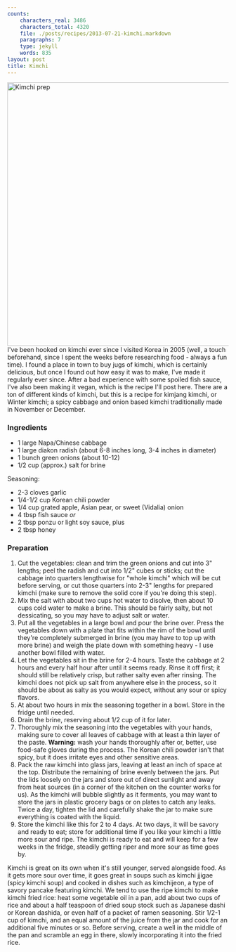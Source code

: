 ```yaml
---
counts:
    characters_real: 3486
    characters_total: 4320
    file: ./posts/recipes/2013-07-21-kimchi.markdown
    paragraphs: 7
    type: jekyll
    words: 835
layout: post
title: Kimchi
---
```


<img alt="Kimchi prep" src="/assets/recipes/kimchi.png"
style="float:left;margin-right:2em;width:600px;" />
I've been hooked on kimchi ever since I visited Korea in 2005 (well, a touch
beforehand, since I spent the weeks before researching food - always a fun
time).  I found a place in town to buy jugs of kimchi, which is certainly
delicious, but once I found out how easy it was to make, I've made it regularly
ever since.  After a bad experience with some spoiled fish sauce, I've also been
making it vegan, which is the recipe I'll post here.  There are a ton of
different kinds of kimchi, but this is a recipe for kimjang kimchi, or Winter
kimchi; a spicy cabbage and onion based kimchi traditionally made in November or
December.
<br clear="all" />

### Ingredients

* 1 large Napa/Chinese cabbage
* 1 large diakon radish (about 6-8 inches long, 3-4 inches in diameter)
* 1 bunch green onions (about 10-12)
* 1/2 cup (approx.) salt for brine

Seasoning:
* 2-3 cloves garlic
* 1/4-1/2 cup Korean chili powder
* 1/4 cup grated apple, Asian pear, or sweet (Vidalia) onion
* 4 tbsp fish sauce *or*
* 2 tbsp ponzu or light soy sauce, plus
* 2 tbsp honey

### Preparation

1. Cut the vegetables: clean and trim the green onions and cut into 3" lengths;
peel the radish and cut into 1/2" cubes or sticks; cut the cabbage into quarters
lengthwise for "whole kimchi" which will be cut before serving, or cut those
quarters into 2-3" lengths for prepared kimchi (make sure to remove the solid
core if you're doing this step).
2. Mix the salt with about two cups hot water to disolve, then about 10 cups
cold water to make a brine.  This should be fairly salty, but not dessicating,
so you may have to adjust salt or water.
3. Put all the vegetables in a large bowl and pour the brine over.  Press the
vegetables down with a plate that fits within the rim of the bowl until they're
completely submerged in brine (you may have to top up with more brine) and weigh
the plate down with something heavy - I use another bowl filled with water.
4. Let the vegetables sit in the brine for 2-4 hours.  Taste the cabbage at 2
hours and every half hour after until it seems ready.  Rinse it off first; it
should still be relatively crisp, but rather salty even after rinsing.  The
kimchi does not pick up salt from anywhere else in the process, so it should be
about as salty as you would expect, without any sour or spicy flavors.
5. At about two hours in mix the seasoning together in a bowl.  Store in the
fridge until needed.
6. Drain the brine, reserving about 1/2 cup of it for later.
7. Thoroughly mix the seasoning into the vegetables with your hands, making sure
to cover all leaves of cabbage with at least a thin layer of the paste.
**Warning:** wash your hands thoroughly after or, better, use food-safe gloves
during the process.  The Korean chili powder isn't that spicy, but it does
irritate eyes and other sensitive areas.
8. Pack the raw kimchi into glass jars, leaving at least an inch of space at the
top.  Distribute the remaining  of brine evenly between the jars.  Put the
lids loosely on the jars and store out of direct sunlight and away from heat
sources (in a corner of the kitchen on the counter works for us).  As the kimchi
will bubble slightly as it ferments, you may want to store the jars in plastic
grocery bags or on plates to catch any leaks.  Twice a day, tighten the lid and
carefully shake the jar to make sure everything is coated with the liquid.
9. Store the kimchi like this for 2 to 4 days.  At two days, it will be savory
and ready to eat; store for additional time if you like your kimchi a little
more sour and ripe.  The kimchi is ready to eat and will keep for a few weeks in
the fridge, steadily getting riper and more sour as time goes by.

Kimchi is great on its own when it's still younger, served alongside food.  As
it gets more sour over time, it goes great in soups such as kimchi jjigae (spicy
kimchi soup) and cooked in dishes such as kimchijeon, a type of savory pancake
featuring kimchi.  We tend to use the ripe kimchi to make kimchi fried rice:
heat some vegetable oil in a pan, add about two cups of rice and about a half
teaspoon of dried soup stock such as Japanese dashi or Korean dashida, or even
half of a packet of ramen seasoning.  Stir 1/2-1 cup of kimchi, and an equal
amount of the juice from the jar and cook for an additional five minutes or so.
Before serving, create a well in the middle of the pan and scramble an egg in
there, slowly incorporating it into the fried rice.
